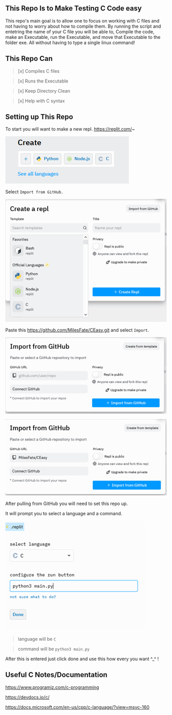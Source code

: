 This Repo Is to Make Testing C Code easy
-
  This repo's main goal is to allow one to focus on working with C files and not having to worry about how to compile them. By running the script and entetring the name of your C file you will be able to, Compile the code, make an Executable, run the Executable, and move that Executable to the folder exe. All without having to type a single linux command!


This Repo Can
-
  >[x] Compiles C files

  >[x] Runs the Executable

  >[x] Keep Directory Clean

  >[x] Help with C syntax


Setting up This Repo
-
  To start you will want to make a new repl. https://replit.com/~
  
  ![](Images/Capture3.PNG)

  Select `Import from GitHub. `

  ![](Images/Capture6.PNG)

  Paste this https://github.com/MilesFate/CEasy.git and select `Import`.

  ![](Images/Capture5.PNG)

  ![](Images/Capture4.PNG)

  After pulling from GitHub you will need to set this repo up.

  It will prompt you to select a language and a command.

  ![](Images/Capture7.PNG)

  >language will be  `C`

  >command will be `python3 main.py`

  After this is entered just click done and use this how every you want ^_^ !


Useful C Notes/Documentation
-
  https://www.programiz.com/c-programming

  https://devdocs.io/c/

  https://docs.microsoft.com/en-us/cpp/c-language/?view=msvc-160
